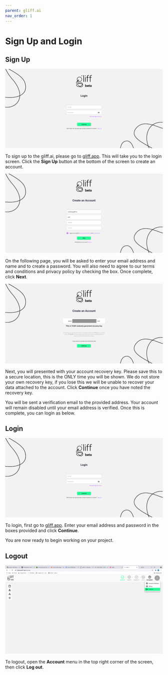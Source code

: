 ```yaml
---
parent: gliff.ai
nav_order: 1
---
```


# Sign Up and Login

## Sign Up

![Initial Login Screen](/assets/images/signing/login.png)

To sign up to the gliff.ai, please go to [gliff.app](gliff.app).
This will take you to the login screen.
Click the **Sign Up** button at the bottom of the screen to create an account.

![Account Creation Page](/assets/images/signing/create_account.png)

On the following page, you will be asked to enter your email address and name and to create a password.
You will also need to agree to our terms and conditions and privacy policy by checking the box.
Once complete, click **Next**.

![Account Recovery Key](/assets/images/signing/recovery_key.png)

Next, you will presented with your account recovery key.
Please save this to a secure location, this is the ONLY time you will be shown.
We do not store your own recovery key, if you lose this we will be unable to recover your data attached to the account.
Click **Continue** once you have noted the recovery key.

You will be sent a verification email to the provided address.
Your account will remain disabled until your email address is verified.
Once this is complete, you can login as below.

## Login

![Initial Login Screen](/assets/images/signing/login.png)

To login, first go to [gliff.app](gliff.app).
Enter your email address and password in the boxes provided and click **Continue**.

You are now ready to begin working on your project.

## Logout

![Logout from Platform](/assets/images/signing/log_out.png)

To logout, open the **Account** menu in the top right corner of the screen, then click **Log out**.
